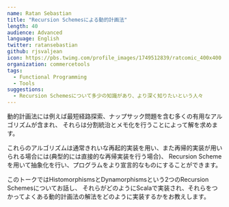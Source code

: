 ```yaml
---
name: Ratan Sebastian
title: "Recursion Schemesによる動的計画法"
length: 40
audience: Advanced
language: English
twitter: ratansebastian
github: rjsvaljean
icon: https://pbs.twimg.com/profile_images/1749512839/ratcomic_400x400.jpg
organization: commercetools
tags:
  - Functional Programming
  - Tools
suggestions:
  - Recursion Schemesについて多少の知識があり、より深く知りたいという人々
---
```

動的計画法には例えば最短経路探索、ナップサック問題を含む多くの有用なアルゴリズムが含まれ、
それらは分割統治とメモ化を行うことによって解を求めます。

これらのアルゴリズムは通常きれいな再起的実装を用い、また再帰的実装が用いられる場合には(典型的には直接的な再帰実装を行う場合)、
Recursion Schemeを用いて抽象化を行い、プログラムをより宣言的なものにすることができます。

このトークではHistomorphismsとDynamorphismsという2つのRecursion Schemesについてお話し、
それらがどのようにScalaで実装され、それらをつかってよくある動的計画法の解法をどのように実装するかをお教えします。
